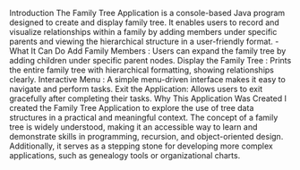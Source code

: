 Introduction
The Family Tree Application is a console-based Java program designed to create and display family tree. It enables users to record and visualize relationships within a family by adding members under specific parents and viewing the hierarchical structure in a user-friendly format.
-What It Can Do
Add Family Members : Users can expand the family tree by adding children under specific parent nodes.
Display the Family Tree : Prints the entire family tree with hierarchical formatting, showing relationships clearly.
Interactive Menu : A simple menu-driven interface makes it easy to navigate and perform tasks.
Exit the Application: Allows users to exit gracefully after completing their tasks.
Why This Application Was Created
I created the Family Tree Application to explore the use of tree data structures in a practical and meaningful context. The concept of a family tree is widely understood, making it an accessible way to learn and demonstrate skills in programming, recursion, and object-oriented design. Additionally, it serves as a stepping stone for developing more complex applications, such as genealogy tools or organizational charts.
